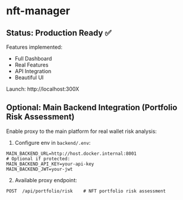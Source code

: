 # nft-manager

## Status: Production Ready ✅

Features implemented:
- Full Dashboard
- Real Features
- API Integration
- Beautiful UI

Launch: http://localhost:300X

## Optional: Main Backend Integration (Portfolio Risk Assessment)

Enable proxy to the main platform for real wallet risk analysis:

1) Configure env in `backend/.env`:
```
MAIN_BACKEND_URL=http://host.docker.internal:8001
# Optional if protected:
MAIN_BACKEND_API_KEY=your-api-key
MAIN_BACKEND_JWT=your-jwt
```

2) Available proxy endpoint:
```
POST  /api/portfolio/risk    # NFT portfolio risk assessment
```

